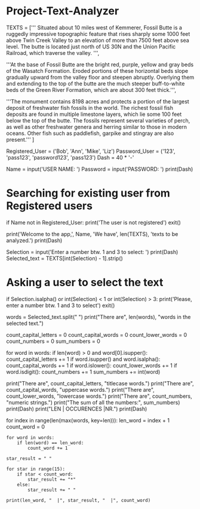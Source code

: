 # Project-Text-Analyzer

TEXTS = ['''
Situated about 10 miles west of Kemmerer, Fossil Butte is a ruggedly impressive topographic feature that rises sharply 
some 1000 feet above Twin Creek Valley to an elevation of more than 7500 feet above sea level. The butte is located just 
north of US 30N and the Union Pacific Railroad, which traverse the valley. ''',

'''At the base of Fossil Butte are the bright red, purple, yellow and gray beds of the Wasatch 
Formation. Eroded portions of these horizontal beds slope gradually upward from the valley floor 
and steepen abruptly. Overlying them and extending to the top of the butte are the much steeper 
buff-to-white beds of the Green River Formation, which are about 300 feet thick.''',

'''The monument contains 8198 acres and protects a portion of the largest deposit of freshwater fish 
fossils in the world. The richest fossil fish deposits are found in multiple limestone layers, which lie some 
100 feet below the top of the butte. The fossils represent several varieties of perch, as well as 
other freshwater genera and herring similar to those in modern oceans. Other fish such as paddlefish, 
garpike and stingray are also present.'''
]

Registered_User = ('Bob', 'Ann', 'Mike', 'Liz')
Password_User = ('123', 'pass123', 'password123', 'pass123')
Dash = 40 * '-'

Name = input('USER NAME: ')
Password = input('PASSWORD: ')
print(Dash)

# Searching for existing user from Registered users
if Name not in Registered_User:
    print('The user is not registered')
    exit()

print('Welcome to the app,', Name, 'We have', len(TEXTS), 'texts to be analyzed.')
print(Dash)

Selection = input('Enter a number btw. 1 and 3 to select: ')
print(Dash)
Selected_text = TEXTS[int(Selection) - 1].strip()

# Asking a user to select the text
if Selection.isalpha() or int(Selection) < 1 or int(Selection) > 3:
    print('Please, enter a number btw. 1 and 3 to select')
    exit()

words = Selected_text.split(" ")
print("There are", len(words), "words in the selected text.")


count_capital_letters = 0
count_capital_words = 0
count_lower_words = 0
count_numbers = 0
sum_numbers = 0

for word in words:
    if len(word) > 0 and word[0].isupper():
        count_capital_letters += 1
    if word.isupper() and word.isalpha():
        count_capital_words += 1
    if word.islower():
        count_lower_words += 1
    if word.isdigit():
        count_numbers += 1
        sum_numbers += int(word)

print("There are", count_capital_letters, "titlecase words.")
print("There are", count_capital_words, "uppercase words.")
print("There are", count_lower_words, "lowercase words.")
print("There are", count_numbers, "numeric strings.")
print("The sum of all the numbers:", sum_numbers)
print(Dash)
print("LEN |  OCCURENCES        |NR.")
print(Dash)

for index in range(len(max(words, key=len))):
    len_word = index + 1
    count_word = 0

    for word in words:
        if len(word) == len_word:
            count_word += 1

    star_result = " "

    for star in range(15):
        if star < count_word:
            star_result += "*"
        else:
            star_result += " "

    print(len_word, "  |", star_result, "  |", count_word)




